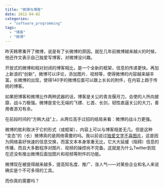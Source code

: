 ```yaml
---
title: "微博与博客"
date: 2012-04-02
categories: 
  - "software_programming"
tags: 
  - "博客"
  - "微博"
---
```


昨天韩寒重开了微博，说是有了长微博的原因。就在几年前微博越来越火的时候，他还作文表示自己独爱写博客，对微博没兴趣。

开放式的微博和相对封闭的博客相比，是一个全新的框架，信息的传递更快。再加上新浪的“创新”，微博可以评论，添加图片、视频等，使得微博的内容越来越丰富。长微博的出现，使得140字的微博后面可以跟上长长的附件，在内容上趋于传统的博客。

如果把博客和微博比作两种武器的话，博客是关公的青龙偃月刀，会使的人所向披靡，战斗力极强。微博是变化无端的飞镖、匕首、长剑，韧性直逼关公的大刀，善用者游刃有余。

在前段时间的“方韩大战”上，从两位高手过招的结局来看：微博的战斗力更强。

微博的胜利取决于它的形式（或框架），内容上可以与博客相差无几。但是这种 “变态”的（长）微博真的是网络需要的吗。我以前说过[独爱文字不喜图片](http://www.jfsay.com/archives/59.html "别了，文字")，这是因为网络喜好快速的信息交换，而富文本本身笨重无比，它大大延缓（阻碍）信息的传播，而且大多数程序对图片、视频的操控尚不完备。这就是为什么Twitter到现在还没有推出微博后面加图片和视频等附件的功能。

微博现在被提得越来越多，提高知名度、推广、涨人气——对某些企业和名人来说确实是个不可多得的工具。

而你真的需要吗？
